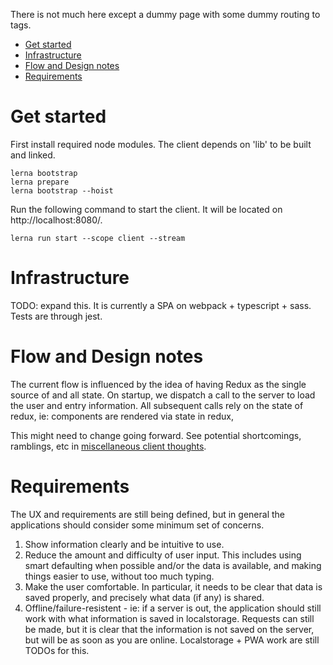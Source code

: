 
There is not much here except a dummy page with some dummy routing to tags.

- [Get started](#get-started)
- [Infrastructure](#infrastructure)
- [Flow and Design notes](#flow-and-design-notes)
- [Requirements](#requirements)

# Get started
First install required node modules. The client depends on 'lib' to be built
and linked.
```
lerna bootstrap
lerna prepare
lerna bootstrap --hoist
```
Run the following command to start the client.  It will be located on http://localhost:8080/.
```
lerna run start --scope client --stream
```

# Infrastructure
TODO: expand this. It is currently a SPA on webpack + typescript + sass. Tests are through jest.

# Flow and Design notes
The current flow is influenced by the idea of having Redux as the single source of and all state. On startup,
we dispatch a call to the server to load the user and entry information.  All subsequent calls rely on the state
of redux, ie: components are rendered via state in redux, 

This might need to change going forward. See potential shortcomings, ramblings, etc in 
[miscellaneous client thoughts](./random.md).

# Requirements
The UX and requirements are still being defined, but in general the applications should consider some minimum set of concerns.
1. Show information clearly and be intuitive to use.
2. Reduce the amount and difficulty of user input. This includes using smart defaulting when possible and/or the data is available, 
   and making things easier to use, without too much typing.
3. Make the user comfortable. In particular, it needs to be clear that data is saved properly, and precisely what data (if any) is shared.
4. Offline/failure-resistent - ie: if a server is out, the application should still work with what information is saved in localstorage. Requests
   can still be made, but it is clear that the information is not saved on the server, but will be as soon as you are online. Localstorage + PWA work are still TODOs for this.
